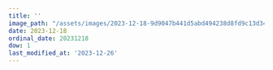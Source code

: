 ```yaml
---
title: ''
image_path: "/assets/images/2023-12-18-9d9047b441d5abd494238d8fd9c13d34.jpeg"
date: 2023-12-18
ordinal_date: 20231218
dow: 1
last_modified_at: '2023-12-26'
---
```

